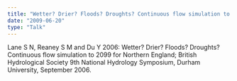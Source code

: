 ```yaml
---
title: "Wetter? Drier? Floods? Droughts? Continuous flow simulation to 2099 for Northern England"
date: "2009-06-20"
type: "Talk"
---
```


Lane S N, Reaney S M and Du Y 2006: Wetter? Drier? Floods? Droughts? Continuous flow simulation to 2099 for Northern England; British Hydrological Society 9th National Hydrology Symposium, Durham University, September 2006.
